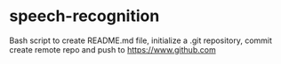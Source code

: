 # speech-recognition
Bash script to create README.md file, initialize a .git repository, commit create remote repo and push to https://www.github.com

